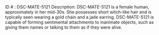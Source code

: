 ID # : DSC-MATE-5121
Description: DSC-MATE-5121 is a female human, approximately in her mid-30s. She possesses short witch-like hair and is typically seen wearing a gold chain and a jade earring. DSC-MATE-5121 is capable of forming sentimental attachments to inanimate objects, such as giving them names or talking to them as if they were alive.